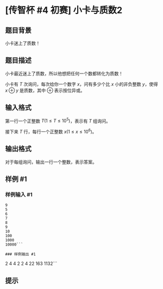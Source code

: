 # [传智杯 #4 初赛] 小卡与质数2

## 题目背景

小卡迷上了质数！

## 题目描述

小卡最近迷上了质数，所以他想把任何一个数都转化为质数！

小卡有 $T$ 次询问，每次给你一个数字 $x$，问有多少个比 $x$ 小的非负整数 $y$，使得 $x\oplus y$ 是质数，其中 $\oplus$ 表示按位异或。

## 输入格式

第一行一个正整数 $T(1\le T\le10^5)$，表示有 $T$ 组询问。

接下来 $T$ 行，每行一个正整数 $x(1\le x\le 10^6)$。

## 输出格式

对于每组询问，输出一行一个整数，表示答案。

## 样例 #1

### 样例输入 #1
```
9
5
6
7
8
9
10
100
1000
10000```

### 样例输出 #1

```
2
4
4
2
2
4
22
163
1132```

## 提示


